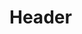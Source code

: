 <!-- TITLE: Call Vampire Bat Swarm -->
<!-- SUBTITLE: Summons a small swarm of bats to assault your target for a brief period of time. -->

# Header